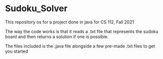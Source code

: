 # Sudoku_Solver
This repository os for a project done in java for CS 112, Fall 2021

The way the code works is that it reads a .txt file that represents the sudoku board and then returns a solution if one is possible.

The files included is the .java file alongside a few pre-made .txt files to get you started
